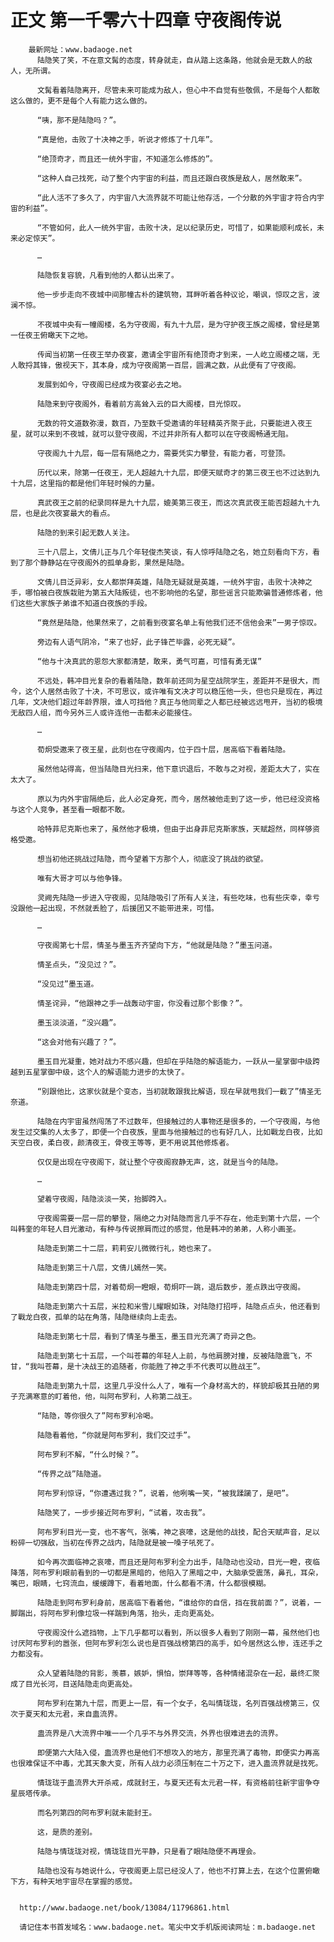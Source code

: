 # 正文 第一千零六十四章 守夜阁传说
        最新网址：www.badaoge.net
          陆隐笑了笑，不在意文髯的态度，转身就走，自从踏上这条路，他就会是无数人的敌人，无所谓。
      
          文髯看着陆隐离开，尽管未来可能成为敌人，但心中不自觉有些敬佩，不是每个人都敢这么做的，更不是每个人有能力这么做的。
      
          “咦，那不是陆隐吗？”。
      
          “真是他，击败了十决神之手，听说才修炼了十几年”。
      
          “绝顶奇才，而且还一统外宇宙，不知道怎么修炼的”。
      
          “这种人自己找死，动了整个内宇宙的利益，而且还跟白夜族是敌人，居然敢来”。
      
          “此人活不了多久了，内宇宙八大流界就不可能让他存活，一个分散的外宇宙才符合内宇宙的利益”。
      
          “不管如何，此人一统外宇宙，击败十决，足以纪录历史，可惜了，如果能顺利成长，未来必定惊天”。
      
          …
      
          陆隐恢复容貌，凡看到他的人都认出来了。
      
          他一步步走向不夜城中间那幢古朴的建筑物，耳畔听着各种议论，嘲讽，惊叹之言，波澜不惊。
      
          不夜城中央有一幢阁楼，名为守夜阁，有九十九层，是为守护夜王族之阁楼，曾经是第一任夜王俯瞰天下之地。
      
          传闻当初第一任夜王举办夜宴，邀请全宇宙所有绝顶奇才到来，一人屹立阁楼之端，无人敢捋其锋，傲视天下，其本身，成为守夜阁第一百层，圆满之数，从此便有了守夜阁。
      
          发展到如今，守夜阁已经成为夜宴必去之地。
      
          陆隐来到守夜阁外，看着前方高耸入云的巨大阁楼，目光惊叹。
      
          无数的符文道数弥漫，数百，乃至数千受邀请的年轻精英齐聚于此，只要能进入夜王星，就可以来到不夜城，就可以登守夜阁，不过并非所有人都可以在守夜阁畅通无阻。
      
          守夜阁九十九层，每一层有隔绝之力，需要凭实力攀登，有能力者，可登顶。
      
          历代以来，除第一任夜王，无人超越九十九层，即便天赋奇才的第三夜王也不过达到九十九层，这里指的都是他们年轻时候的力量。
      
          真武夜王之前的纪录同样是九十九层，媲美第三夜王，而这次真武夜王能否超越九十九层，也是此次夜宴最大的看点。
      
          陆隐的到来引起无数人关注。
      
          三十八层上，文倩儿正与几个年轻俊杰笑谈，有人惊呼陆隐之名，她立刻看向下方，看到了那个静静站在守夜阁外的孤单身影，果然是陆隐。
      
          文倩儿目泛异彩，女人都崇拜英雄，陆隐无疑就是英雄，一统外宇宙，击败十决神之手，哪怕被白夜族栽赃为第五大陆叛徒，也不影响他的名望，那些谣言只能欺骗普通修炼者，他们这些大家族子弟谁不知道白夜族的手段。
      
          “竟然是陆隐，他果然来了，之前看到夜宴名单上有他我们还不信他会来”一男子惊叹。
      
          旁边有人语气阴冷，“来了也好，此子锋芒毕露，必死无疑”。
      
          “他与十决真武的恩怨大家都清楚，敢来，勇气可嘉，可惜有勇无谋”
      
          不远处，韩冲目光复杂的看着陆隐，数年前还同为星空战院学生，差距并不是很大，而今，这个人居然击败了十决，不可思议，或许唯有文决才可以稳压他一头，但也只是现在，再过几年，文决他们超过年龄界限，谁人可挡他？真正与他同辈之人都已经被远远甩开，当初的极境无敌四人组，而今另外三人或许连他一击都未必能接住。
      
          …
      
          荀炯受邀来了夜王星，此刻也在守夜阁内，位于四十层，居高临下看着陆隐。
      
          虽然他站得高，但当陆隐目光扫来，他下意识退后，不敢与之对视，差距太大了，实在太大了。
      
          原以为内外宇宙隔绝后，此人必定身死，而今，居然被他走到了这一步，他已经没资格与这个人竞争，甚至看一眼都不敢。
      
          哈特菲尼克斯也来了，虽然他才极境，但由于出身菲尼克斯家族，天赋超然，同样够资格受邀。
      
          想当初他还挑战过陆隐，而今望着下方那个人，彻底没了挑战的欲望。
      
          唯有大哥才可以与他争锋。
      
          灵阙先陆隐一步进入守夜阁，见陆隐吸引了所有人关注，有些吃味，也有些庆幸，幸亏没跟他一起出现，不然就丢脸了，后援团又不能带进来，可惜。
      
          …
      
          守夜阁第七十层，情圣与墨玉齐齐望向下方，“他就是陆隐？”墨玉问道。
      
          情圣点头，“没见过？”。
      
          “没见过”墨玉道。
      
          情圣诧异，“他跟神之手一战轰动宇宙，你没看过那个影像？”。
      
          墨玉淡淡道，“没兴趣”。
      
          “这会对他有兴趣了？”。
      
          墨玉目光凝重，她对战力不感兴趣，但却在乎陆隐的解语能力，一跃从一星掌御中级跨越到五星掌御中级，这个人的解语能力进步的太快了。
      
          “别跟他比，这家伙就是个变态，当初就敢跟我比解语，现在早就甩我们一截了”情圣无奈道。
      
          陆隐在内宇宙虽然闯荡了不过数年，但接触过的人事物还是很多的，一个守夜阁，与他发生过交集的人太多了，即便一个白夜族，里面与他接触过的也有好几人，比如戰龙白夜，比如天空白夜，柔白夜，颜清夜王，骨夜王等等，更不用说其他修炼者。
      
          仅仅是出现在守夜阁下，就让整个守夜阁寂静无声，这，就是当今的陆隐。
      
          …
      
          望着守夜阁，陆隐淡淡一笑，抬脚跨入。
      
          守夜阁需要一层一层的攀登，隔绝之力对陆隐而言几乎不存在，他走到第十六层，一个叫韩奎的年轻人目光激动，有种与传说擦肩而过的感觉，他是韩冲的弟弟，人称小画圣。
      
          陆隐走到第二十二层，莉莉安儿微微行礼，她也来了。
      
          陆隐走到第三十八层，文倩儿嫣然一笑。
      
          陆隐走到第四十层，对着荀炯一瞪眼，荀炯吓一跳，退后数步，差点跌出守夜阁。
      
          陆隐走到第六十五层，米拉和米雪儿耀眼如珠，对陆隐打招呼，陆隐点点头，他还看到了戰龙白夜，孤单的站在角落，陆隐继续向上走去。
      
          陆隐走到第七十层，看到了情圣与墨玉，墨玉目光充满了奇异之色。
      
          陆隐走到第七十五层，一个叫苍幕的年轻人上前，与他肩膀对撞，反被陆隐震飞，不甘，“我叫苍幕，是十决战王的追随者，你能胜了神之手不代表可以胜战王”。
      
          陆隐走到第九十层，这里几乎没什么人了，唯有一个身材高大的，样貌却极其丑陋的男子充满寒意的盯着他，他，叫阿布罗利，人称第二战王。
      
          “陆隐，等你很久了”阿布罗利冷喝。
      
          陆隐看着他，“你就是阿布罗利，我们交过手”。
      
          阿布罗利不解，“什么时候？”。
      
          “传界之战”陆隐道。
      
          阿布罗利惊讶，“你遭遇过我？”，说着，他咧嘴一笑，“被我蹂躏了，是吧”。
      
          陆隐笑了，一步步接近阿布罗利，“试着，攻击我”。
      
          阿布罗利目光一变，也不客气，张嘴，神之哀嚎，这是他的战技，配合天赋声音，足以粉碎一切强敌，当初在传界之战内，陆隐就是被一嗓子吼死了。
      
          如今再次面临神之哀嚎，而且还是阿布罗利全力出手，陆隐动也没动，目光一瞪，夜临降落，阿布罗利眼前看到的一切都是黑暗的，他陷入了黑暗之中，大脑承受震荡，鼻孔，耳朵，嘴巴，眼睛，七窍流血，缓缓蹲下，看着地面，什么都看不清，什么都很模糊。
      
          陆隐走到阿布罗利身前，居高临下看着他，“谁给你的自信，挡在我前面？”，说着，一脚踹出，将阿布罗利像垃圾一样踹到角落，抬头，走向更高处。
      
          守夜阁没什么遮挡物，上下几乎都可以看到，所以很多人看到了刚刚一幕，虽然他们也讨厌阿布罗利的嚣张，但阿布罗利怎么说也是百强战榜第四的高手，如今居然这么惨，连还手之力都没有。
      
          众人望着陆隐的背影，羡慕，嫉妒，惧怕，崇拜等等，各种情绪混杂在一起，最终汇聚成了目光长河，目送陆隐走向更高处。
      
          阿布罗利在第九十层，而更上一层，有一个女子，名叫情珑珑，名列百强战榜第三，仅次于夏天和太元君，来自蛊流界。
      
          蛊流界是八大流界中唯一一个几乎不与外界交流，外界也很难进去的流界。
      
          即便第六大陆入侵，蛊流界也是他们不想攻入的地方，那里充满了毒物，即便实力再高也很难保证不中毒，尤其天象大变，所有人战力必须压制在二十万之下，进入蛊流界就是找死。
      
          情珑珑于蛊流界大开杀戒，成就封王，与夏天还有太元君一样，有资格前往新宇宙争夺星辰塔传承。
      
          而名列第四的阿布罗利就未能封王。
      
          这，是质的差别。
      
          陆隐与情珑珑对视，情珑珑目光平静，只是看了眼陆隐便不再理会。
      
          陆隐也没有与她说什么，守夜阁更上层已经没人了，他也不打算上去，在这个位置俯瞰下方，有种天地宇宙尽在掌握的感觉。
      
      
      http://www.badaoge.net/book/13084/11796861.html
      
      请记住本书首发域名：www.badaoge.net。笔尖中文手机版阅读网址：m.badaoge.net